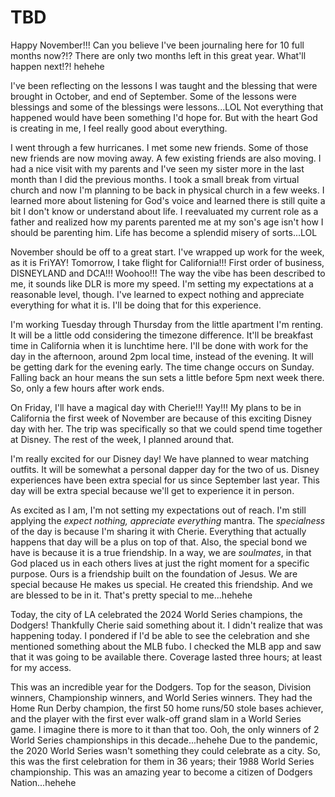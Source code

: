 # TBD

Happy November!!! Can you believe I've been journaling here for 10 full months now?!? There are only two months left in this great year. What'll happen next!?! hehehe

I've been reflecting on the lessons I was taught and the blessing that were brought in October, and end of September. Some of the lessons were blessings and some of the blessings were lessons...LOL Not everything that happened would have been something I'd hope for. But with the heart God is creating in me, I feel really good about everything.

I went through a few hurricanes. I met some new friends. Some of those new friends are now moving away. A few existing friends are also moving. I had a nice visit with my parents and I've seen my sister more in the last month than I did the previous months. I took a small break from virtual church and now I'm planning to be back in physical church in a few weeks. I learned more about listening for God's voice and learned there is still quite a bit I don't know or understand about life. I reevaluated my current role as a father and realized how my parents parented me at my son's age isn't how I should be parenting him. Life has become a splendid misery of sorts...LOL

November should be off to a great start. I've wrapped up work for the week, as it is FriYAY! Tomorrow, I take flight for California!!! First order of business, DISNEYLAND and DCA!!! Woohoo!!! The way the vibe has been described to me, it sounds like DLR is more my speed. I'm setting my expectations at a reasonable level, though. I've learned to expect nothing and appreciate everything for what it is. I'll be doing that for this experience.

I'm working Tuesday through Thursday from the little apartment I'm renting. It will be a little odd considering the timezone difference. It'll be breakfast time in California when it is lunchtime here. I'll be done with work for the day in the afternoon, around 2pm local time, instead of the evening. It will be getting dark for the evening early. The time change occurs on Sunday. Falling back an hour means the sun sets a little before 5pm next week there. So, only a few hours after work ends.

On Friday, I'll have a magical day with Cherie!!! Yay!!! My plans to be in California the first week of November are because of this exciting Disney day with her. The trip was specifically so that we could spend time together at Disney. The rest of the week, I planned around that.

I'm really excited for our Disney day! We have planned to wear matching outfits. It will be somewhat a personal dapper day for the two of us. Disney experiences have been extra special for us since September last year. This day will be extra special because we'll get to experience it in person.

As excited as I am, I'm not setting my expectations out of reach. I'm still applying the *expect nothing, appreciate everything* mantra. The *specialness* of the day is because I'm sharing it with Cherie. Everything that actually happens that day will be a plus on top of that. Also, the special bond we have is because it is a true friendship. In a way, we are *soulmates*, in that God placed us in each others lives at just the right moment for a specific purpose. Ours is a friendship built on the foundation of Jesus. We are special because He makes us special. He created this friendship. And we are blessed to be in it. That's pretty special to me...hehehe

Today, the city of LA celebrated the 2024 World Series champions, the Dodgers! Thankfully Cherie said something about it. I didn't realize that was happening today. I pondered if I'd be able to see the celebration and she mentioned something about the MLB fubo. I checked the MLB app and saw that it was going to be available there. Coverage lasted three hours; at least for my access.

This was an incredible year for the Dodgers. Top for the season, Division winners, Championship winners, and World Series winners. They had the Home Run Derby champion, the first 50 home runs/50 stole bases achiever, and the player with the first ever walk-off grand slam in a World Series game. I imagine there is more to it than that too. Ooh, the only winners of 2 World Series championships in this decade...hehehe Due to the pandemic, the 2020 World Series wasn't something they could celebrate as a city. So, this was the first celebration for them in 36 years; their 1988 World Series championship. This was an amazing year to become a citizen of Dodgers Nation...hehehe

